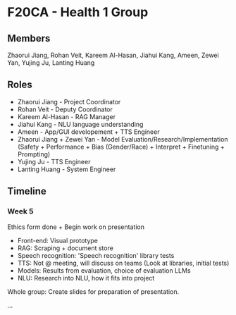 # F20CA - Health 1 Group

## Members

Zhaorui Jiang, Rohan Veit, Kareem Al-Hasan, Jiahui Kang, Ameen, Zewei Yan, Yujing Ju, Lanting Huang

## Roles

- Zhaorui Jiang - Project Coordinator
- Rohan Veit - Deputy Coordinator
- Kareem Al-Hasan - RAG Manager
- Jiahui Kang - NLU language understanding
- Ameen - App/GUI developement + TTS Engineer
- Zhaorui Jiang + Zewei Yan - Model Evaluation/Research/Implementation (Safety + Performance + Bias (Gender/Race) + Interpret + Finetuning + Prompting)
- Yujing Ju - TTS Engineer
- Lanting Huang - System Engineer

## Timeline

### Week 5

Ethics form done + Begin work on presentation
- Front-end: Visual prototype
- RAG: Scraping + document store
- Speech recognition: 'Speech recognition' library tests
- TTS: Not @ meeting, will discuss on teams (Look at libraries, initial tests)
- Models: Results from evaluation, choice of evaluation LLMs
- NLU: Research into NLU, how it fits into project
  
Whole group: Create slides for preparation of presentation.

...
